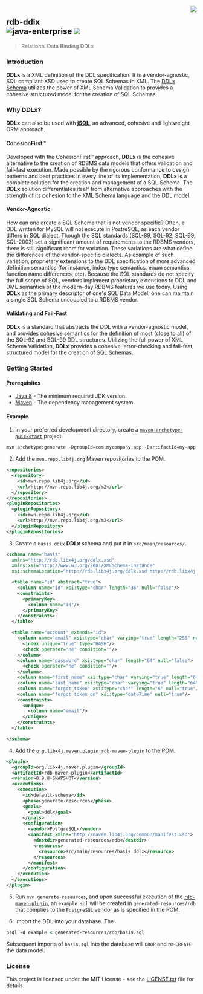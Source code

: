 <img src="https://www.cohesionfirst.org/logo.png" align="right">

## rdb-ddlx<br>![java-enterprise][java-enterprise] <a href="https://www.cohesionfirst.org/"><img src="https://img.shields.io/badge/CohesionFirst%E2%84%A2--blue.svg"></a>
> Relational Data Binding DDLx

### Introduction

**DDLx** is a XML definition of the DDL specification. It is a vendor-agnostic, SQL compliant XSD used to create SQL Schemas in XML. The [DDLx Schema][ddlx.xsd] utilizes the power of XML Schema Validation to provides a cohesive structured model for the creation of SQL Schemas.

### Why **DDLx**?

**DDLx** can also be used with [**jSQL**][jsql], an advanced, cohesive and lightweight ORM approach.

#### CohesionFirst™

Developed with the CohesionFirst™ approach, **DDLx** is the cohesive alternative to the creation of RDBMS data models that offers validation and fail-fast execution. Made possible by the rigorous conformance to design patterns and best practices in every line of its implementation, **DDLx** is a complete solution for the creation and management of a SQL Schema. The **DDLx** solution differentiates itself from alternative approaches with the strength of its cohesion to the XML Schema language and the DDL model.

#### Vendor-Agnostic

How can one create a SQL Schema that is not vendor specific? Often, a DDL written for MySQL will not execute in PostreSQL, as each vendor differs in SQL dialect. Though the SQL standards (SQL-89, SQL-92, SQL-99, SQL-2003) set a significant amount of requirements to the RDBMS vendors, there is still significant room for variation. These variations are what define the differences of the vendor-specific dialects. As example of such variation, proprietary extensions to the DDL specification of more advanced definition semantics (for instance, index type semantics, enum semantics, function name differences, etc). Because the SQL standards do not specify the full scope of SQL, vendors implement proprietary extensions to DDL and DML semantics of the modern-day RDBMS features we use today. Using **DDLx** as the primary descriptor of one's SQL Data Model, one can maintain a single SQL Schema uncoupled to a RDBMS vendor.

#### Validating and Fail-Fast

**DDLx** is a standard that abstracts the DDL with a vendor-agnostic model, and provides cohesive semantics for the definition of most (close to all) of the SQL-92 and SQL-99 DDL structures. Utilizing the full power of XML Schema Validation, **DDLx** provides a cohesive, error-checking and fail-fast, structured model for the creation of SQL Schemas.

### Getting Started

#### Prerequisites

* [Java 8][jdk8-download] - The minimum required JDK version.
* [Maven][maven] - The dependency management system.

#### Example

1. In your preferred development directory, create a [`maven-archetype-quickstart`][maven-archetype-quickstart] project.

  ```tcsh
  mvn archetype:generate -DgroupId=com.mycompany.app -DartifactId=my-app -DarchetypeArtifactId=maven-archetype-quickstart -DinteractiveMode=false
  ```

2. Add the `mvn.repo.lib4j.org` Maven repositories to the POM.

  ```xml
  <repositories>
    <repository>
      <id>mvn.repo.lib4j.org</id>
      <url>http://mvn.repo.lib4j.org/m2</url>
    </repository>
  </repositories>
  <pluginRepositories>
    <pluginRepository>
      <id>mvn.repo.lib4j.org</id>
      <url>http://mvn.repo.lib4j.org/m2</url>
    </pluginRepository>
  </pluginRepositories>
  ```

3. Create a `basis.ddlx` **DDLx** schema and put it in `src/main/resources/`.

  ```xml
  <schema name="basis"
    xmlns="http://rdb.libx4j.org/ddlx.xsd"
    xmlns:xsi="http://www.w3.org/2001/XMLSchema-instance"
    xsi:schemaLocation="http://rdb.libx4j.org/ddlx.xsd http://rdb.libx4j.org/ddlx.xsd">

    <table name="id" abstract="true">
      <column name="id" xsi:type="char" length="36" null="false"/>
      <constraints>
        <primaryKey>
          <column name="id"/>
        </primaryKey>
      </constraints>
    </table>

    <table name="account" extends="id">
      <column name="email" xsi:type="char" varying="true" length="255" null="false">
        <index unique="true" type="HASH"/>
        <check operator="ne" condition=""/>
      </column>
      <column name="password" xsi:type="char" length="64" null="false">
        <check operator="ne" condition=""/>
      </column>
      <column name="first_name" xsi:type="char" varying="true" length="64" null="false"/>
      <column name="last_name" xsi:type="char" varying="true" length="64" null="false"/>
      <column name="forgot_token" xsi:type="char" length="6" null="true"/>
      <column name="forgot_token_on" xsi:type="dateTime" null="true"/>
      <constraints>
        <unique>
          <column name="email"/>
        </unique>
      </constraints>
    </table>

  </schema>
  ```

4. Add the [`org.libx4j.maven.plugin:rdb-maven-plugin`][rdb-maven-plugin] to the POM.

  ```xml
  <plugin>
    <groupId>org.libx4j.maven.plugin</groupId>
    <artifactId>rdb-maven-plugin</artifactId>
    <version>0.9.8-SNAPSHOT</version>
    <executions>
      <execution>
        <id>default-schema</id>
        <phase>generate-resources</phase>
        <goals>
          <goal>ddl</goal>
        </goals>
        <configuration>
          <vendor>PostgreSQL</vendor>
          <manifest xmlns="http://maven.lib4j.org/common/manifest.xsd">
            <destdir>generated-resources/rdb</destdir>
            <resources>
              <resource>src/main/resources/basis.ddlx</resource>
            </resources>
          </manifest>
        </configuration>
      </execution>
    </executions>
  </plugin>
  ```

5. Run `mvn generate-resources`, and upon successful execution of the [`rdb-maven-plugin`][rdb-maven-plugin], an `example.sql` will be created in `generated-resources/rdb` that complies to the `PostgreSQL` vendor as is specified in the POM.

6. Import the DDL into your database. The 

  ```tcsh
  psql -d example < generated-resources/rdb/basis.sql
  ```
  
  Subsequent imports of `basis.sql` into the database will `DROP` and re-`CREATE` the data model.

### License

This project is licensed under the MIT License - see the [LICENSE.txt](LICENSE.txt) file for details.

[ddlx.xsd]: https://github.com/libx4j/rdb/blob/master/ddlx/src/main/resources/ddlx.xsd
[java-enterprise]: https://img.shields.io/badge/java-enterprise-blue.svg
[jdk8-download]: http://www.oracle.com/technetwork/java/javase/downloads/jdk8-downloads-2133151.html
[jsql]: https://github.com/libx4j/rdb/blob/master/jsql
[maven-archetype-quickstart]: http://maven.apache.org/archetypes/maven-archetype-quickstart/
[maven]: https://maven.apache.org/
[rdb-maven-plugin]: https://github.com/libx4j/rdb-maven-plugin